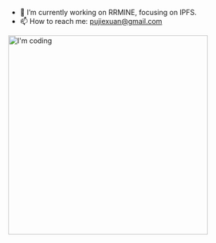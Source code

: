 
- 🔭 I’m currently working on RRMINE, focusing on IPFS.
- 📫 How to reach me: pujiexuan@gmail.com

<img src="https://user-images.githubusercontent.com/7934974/123234340-71795400-d50d-11eb-911d-c0c5acfb497d.gif" width = "400" alt="I'm coding" align=center />
